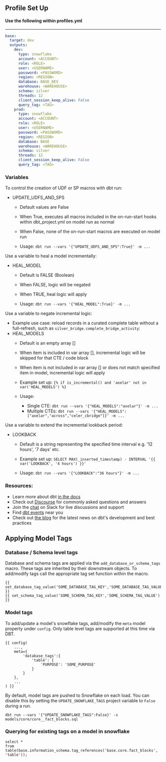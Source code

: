 ## Profile Set Up

#### Use the following within profiles.yml
----

```yml
base:
  target: dev
  outputs:
    dev:
      type: snowflake
      account: <ACCOUNT>
      role: <ROLE>
      user: <USERNAME>
      password: <PASSWORD>
      region: <REGION>
      database: BASE_DEV
      warehouse: <WAREHOUSE>
      schema: silver
      threads: 12
      client_session_keep_alive: False
      query_tag: <TAG>
    prod:
      type: snowflake
      account: <ACCOUNT>
      role: <ROLE>
      user: <USERNAME>
      password: <PASSWORD>
      region: <REGION>
      database: BASE
      warehouse: <WAREHOUSE>
      schema: silver
      threads: 12
      client_session_keep_alive: False
      query_tag: <TAG>
```
### Variables

To control the creation of UDF or SP macros with dbt run:
* UPDATE_UDFS_AND_SPS
  * Default values are False
  * When True, executes all macros included in the on-run-start hooks within dbt_project.yml on model run as normal
  * When False, none of the on-run-start macros are executed on model run

  * Usage: `dbt run --vars '{"UPDATE_UDFS_AND_SPS":True}' -m ...`

Use a variable to heal a model incrementally:
* HEAL_MODEL
  * Default is FALSE (Boolean)
  * When FALSE, logic will be negated
  * When TRUE, heal logic will apply

  * Usage: `dbt run --vars '{"HEAL_MODEL":True}' -m ...`

Use a variable to negate incremental logic:
* Example use case: reload records in a curated complete table without a full-refresh, such as `silver_bridge.complete_bridge_activity`:
* HEAL_MODELS
  * Default is an empty array []
  * When item is included in var array [], incremental logic will be skipped for that CTE / code block  
  * When item is not included in var array [] or does not match specified item in model, incremental logic will apply
  * Example set up: `{% if is_incremental() and 'axelar' not in var('HEAL_MODELS') %}`

  * Usage:
    * Single CTE: `dbt run --vars '{"HEAL_MODELS":"axelar"}' -m ...`
    * Multiple CTEs: `dbt run --vars '{"HEAL_MODELS":["axelar","across","celer_cbridge"]}' -m ...`

Use a variable to extend the incremental lookback period:
* LOOKBACK
  * Default is a string representing the specified time interval e.g. '12 hours', '7 days' etc.
  * Example set up: `SELECT MAX(_inserted_timestamp) - INTERVAL '{{ var('LOOKBACK', '4 hours') }}'`

  * Usage: `dbt run --vars '{"LOOKBACK":"36 hours"}' -m ...`

### Resources:
- Learn more about dbt [in the docs](https://docs.getdbt.com/docs/introduction)
- Check out [Discourse](https://discourse.getdbt.com/) for commonly asked questions and answers
- Join the [chat](https://community.getdbt.com/) on Slack for live discussions and support
- Find [dbt events](https://events.getdbt.com) near you
- Check out [the blog](https://blog.getdbt.com/) for the latest news on dbt's development and best practices


## Applying Model Tags

### Database / Schema level tags

Database and schema tags are applied via the `add_database_or_schema_tags` macro.  These tags are inherited by their downstream objects.  To add/modify tags call the appropriate tag set function within the macro.

```
{{ set_database_tag_value('SOME_DATABASE_TAG_KEY','SOME_DATABASE_TAG_VALUE') }}
{{ set_schema_tag_value('SOME_SCHEMA_TAG_KEY','SOME_SCHEMA_TAG_VALUE') }}
```

### Model tags

To add/update a model's snowflake tags, add/modify the `meta` model property under `config`.  Only table level tags are supported at this time via DBT.

```
{{ config(
    ...,
    meta={
        'database_tags':{
            'table': {
                'PURPOSE': 'SOME_PURPOSE'
            }
        }
    },
    ...
) }}
```

By default, model tags are pushed to Snowflake on each load. You can disable this by setting the `UPDATE_SNOWFLAKE_TAGS` project variable to `False` during a run.

```
dbt run --vars '{"UPDATE_SNOWFLAKE_TAGS":False}' -s models/core/core__fact_blocks.sql
```

### Querying for existing tags on a model in snowflake

```
select *
from table(base.information_schema.tag_references('base.core.fact_blocks', 'table'));
```